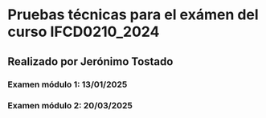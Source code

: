 # Pruebas técnicas para el exámen del curso IFCD0210_2024

## Realizado por Jerónimo Tostado

### Examen módulo 1: 13/01/2025

### Examen módulo 2: 20/03/2025
